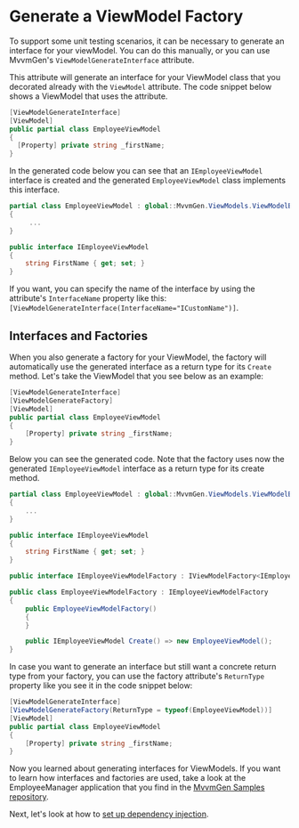# Generate a ViewModel Factory

To support some unit testing scenarios, it can be necessary to generate an interface for your viewModel. 
You can do this manually, or you can use MvvmGen's `ViewModelGenerateInterface` attribute.

This attribute will generate an interface for your ViewModel class that you decorated already 
with the `ViewModel` attribute. The code snippet below shows a ViewModel that uses the attribute.

```csharp
[ViewModelGenerateInterface]
[ViewModel]
public partial class EmployeeViewModel
{
  [Property] private string _firstName;
}
```

In the generated code below you can see that an `IEmployeeViewModel` interface is created
and the generated `EmployeeViewModel` class implements this interface.

```csharp
partial class EmployeeViewModel : global::MvvmGen.ViewModels.ViewModelBase, IEmployeeViewModel
{
     ...
}

public interface IEmployeeViewModel
{
    string FirstName { get; set; }
}
```

If you want, you can specify the name of the interface by using the attribute's `InterfaceName`
property like this: `[ViewModelGenerateInterface(InterfaceName="ICustomName")]`.

## Interfaces and Factories

When you also generate a factory for your ViewModel, the factory will automatically use
the generated interface as a return type for its `Create` method. Let's take the ViewModel
that you see below as an example:

```csharp
[ViewModelGenerateInterface]
[ViewModelGenerateFactory]
[ViewModel]
public partial class EmployeeViewModel
{
    [Property] private string _firstName;
}
```

Below you can see the generated code. Note that the factory uses now the generated
`IEmployeeViewModel` interface as a return type for its create method.

```csharp
partial class EmployeeViewModel : global::MvvmGen.ViewModels.ViewModelBase, IEmployeeViewModel
{
    ...
}

public interface IEmployeeViewModel
{
    string FirstName { get; set; }
}

public interface IEmployeeViewModelFactory : IViewModelFactory<IEmployeeViewModel> { }

public class EmployeeViewModelFactory : IEmployeeViewModelFactory
{
    public EmployeeViewModelFactory()
    {
    }

    public IEmployeeViewModel Create() => new EmployeeViewModel();
}
```

In case you want to generate an interface but still want a concrete return type from your factory,
you can use the factory attribute's `ReturnType` property like you see it in the code snippet below:

```csharp
[ViewModelGenerateInterface]
[ViewModelGenerateFactory(ReturnType = typeof(EmployeeViewModel))]
[ViewModel]
public partial class EmployeeViewModel
{
    [Property] private string _firstName;
}
```

Now you learned about generating interfaces for ViewModels. If you want to learn how interfaces and factories are used,
take a look at the EmployeeManager application that you find in the [MvvmGen Samples repository](https://github.com/thomasclaudiushuber/mvvmgen-samples).

Next, let's look at how to [set up dependency injection](08_set_up_dependency_injection.md).
